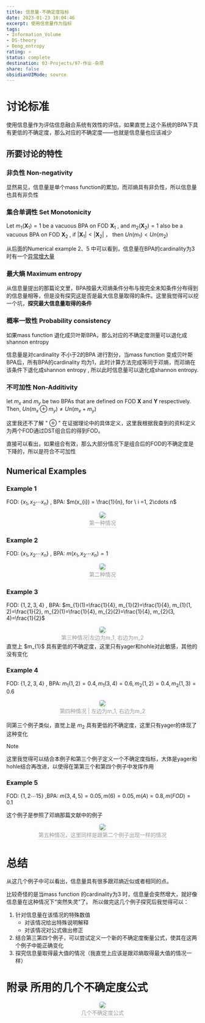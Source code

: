```yaml
---
title: 信息量-不确定度指标
date: 2023-01-23 10:04:46
excerpt: 使用信息量作为指标
tags: 
- Information_Volume 
- DS-theory 
- Deng_entropy 
rating: ⭐
status: complete 
destination: 03-Projects/97-作业-杂项
share: false
obsidianUIMode: source
---
```


# 讨论标准
使用信息量作为评估信息融合系统有效性的评估，如果直觉上这个系统的BPA下具有更低的不确定度，那么对应的不确定度——也就是信息量也应该减少
## 所要讨论的特性
### 非负性 Non-negativity
显然易见，信息量是单个mass function的累加，而邓熵具有非负性，所以信息量也具有非负性

### 集合单调性 Set Monotonicity
Let $m_1( \mathbf{X}_{1})= 1$ be a vacuous BPA on FOD $\mathbf{X}_1$  ,  and $m_2( \mathbf{X}_2)= 1$ also be a vacuous BPA on FOD $\mathbf{X}_2$ , if $|\mathbf{X}_{1} | < |\mathbf{X}_{2}|$ ， then $Un(m_{1})<Un(m_2)$

从后面的Numerical example 2、5 中可以看到，信息量在BPA的cardinality为3时有一个<u>异常增大量</u>

### 最大熵 Maximum entropy
从信息量提出的那篇论文里，BPA按最大邓熵条件分布与按完全未知条件分布得到的信息量相等，但是没有探究这是否是最大信息量取得的条件。这里我觉得可以挖一个坑，**探究最大信息量取得的条件**

### 概率一致性 Probability consistency
如果mass function 退化成贝叶斯BPA，那么对应的不确定度测量可以退化成 shannon entropy 

信息量是对cardinality 不小于2的BPA 进行割分，当mass function 变成贝叶斯BPA后，所有BPA的cardinality 均为1，此时计算方法完成等同于邓熵，而邓熵在该条件下退化成shannon entropy , 所以此时信息量可以退化成shannon entropy.

### 不可加性 Non-Additivity
let $m_x$ and $m_y$  be two BPAs that are defined on FOD $\mathbf{X}$ and $\mathbf{Y}$ respectively. Then, $Un(m_{x} \oplus m_{y}) \neq Un(m_{x} + m_{y})$ 

  这里我还不了解 " $\oplus$ " 在证据理论中的具体定义，这里我根据我查到的资料定义为两个FOD通过DST组合后的得到FOD。

直接可以看出，如果组合有效，那么大部分情况下是组合后的FOD的不确定度是下降的，所以是符合不可加性

## Numerical Examples
### Example 1
FOD: $\{ x_{1}, x_{2} \cdots x_{n} \}$ , BPA: $m(x_{i}) = \frac{1}{n}, for \ i =1, 2\cdots n$ 

<center>
    <img style="border-radius: 0.3125em;
    box-shadow: 0 2px 4px 0 rgba(34,36,38,.12),0 2px 10px 0 rgba(34,36,38,.08);"
    src="https://i.imgur.com/cKo5iiq.png">
    <br>
    <div style="color:orange; border-bottom: 1px solid #d9d9d9;
    display: inline-block;
    color: #999;
    padding: 2px;">第一种情况
    </div>
</center>

### Example 2
FOD: $\{ x_{1}, x_{2} \cdots x_{n} \}$ , BPA: $m(x_{1}, x_{2} \cdots x_{n}) = 1$ 

<center>
    <img style="border-radius: 0.3125em;
    box-shadow: 0 2px 4px 0 rgba(34,36,38,.12),0 2px 10px 0 rgba(34,36,38,.08);"
    src="https://i.imgur.com/qFQg5Os.png">
    <br>
    <div style="color:orange; border-bottom: 1px solid #d9d9d9;
    display: inline-block;
    color: #999;
    padding: 2px;">第二种情况
    </div>
</center>


### Example 3
FOD: $\{ 1, 2, 3, 4 \}$ , BPA: $m_{1}(1)=\frac{1}{4}, m_{1}(2)=\frac{1}{4}, m_{1}(1, 2)=\frac{1}{2}, m_{2}(1)=\frac{1}{4}, m_{2}(2)=\frac{1}{4}, m_{2}(3, 4)=\frac{1}{2}$
<center>
    <img style="border-radius: 0.3125em;
    box-shadow: 0 2px 4px 0 rgba(34,36,38,.12),0 2px 10px 0 rgba(34,36,38,.08);"
    src="https://i.imgur.com/KPo9cOz.png">
    <br>
    <div style="color:orange; border-bottom: 1px solid #d9d9d9;
    display: inline-block;
    color: #999;
    padding: 2px;">第三种情况|左边为m_1, 右边为m_2
    </div>
</center>
直觉上 $m_{1}$ 具有更低的不确定度，这里只有yager和hohle对此敏感，其他的没有变化

### Example 4
FOD: $\{ 1, 2, 3, 4 \}$ , BPA: $m_{1}(1, 2)=0.4, m_{1}(3, 4)=0.6, m_{2}(1, 2)=0.4, m_{2}(1, 3)=0.6$

<center>
    <img style="border-radius: 0.3125em;
    box-shadow: 0 2px 4px 0 rgba(34,36,38,.12),0 2px 10px 0 rgba(34,36,38,.08);"
    src="https://i.imgur.com/TmqPik7.png">
    <br>
    <div style="color:orange; border-bottom: 1px solid #d9d9d9;
    display: inline-block;
    color: #999;
    padding: 2px;">第四种情况 | 左边为m_1, 右边为m_2
    </div>
</center>

同第三个例子类似，直觉上是 $m_2$ 具有更低的不确定度，这里只有yager的体现了这种变化

> [!note]
> 这里我觉得可以结合本例子和第三个例子定义一个不确定度指标，大体是yager和hohle结合再改进，以使得在第第三个和第四个例子中发挥作用

### Example 5
FOD: $\{ 1, 2 \cdots 15 \}$ ,BPA: $m(3, 4, 5) = 0.05, m(6) = 0.05, m(A) = 0.8, m(FOD) = 0.1$ 

这个例子是参照了邓熵那篇文献中的例子

<center>
    <img style="border-radius: 0.3125em;
    box-shadow: 0 2px 4px 0 rgba(34,36,38,.12),0 2px 10px 0 rgba(34,36,38,.08);"
    src="https://i.imgur.com/ro4KKw3.png">
    <br>
    <div style="color:orange; border-bottom: 1px solid #d9d9d9;
    display: inline-block;
    color: #999;
    padding: 2px;">第五种情况，这里同样是跟第二个例子出现一样的情况
    </div>
</center>

# 总结
从这几个例子中可以看出，信息量具有很多跟邓熵近似或者相同的点。

比较奇怪的是当mass function 的cardinality为3 时，信息量会突然增大，就好像信息量在这种情况下“突然失灵”了。 所以做完这几个例子探究后我觉得可以：
1. 针对信息量在该情况的特殊数值
    -  对该情况给出特殊说明解释
    -  对该情况对公式做出修正
2. 结合第三第四个例子，可以尝试定义一个新的不确定度衡量公式，使其在这两个例子中能正确变化
3. 探究信息量取得最大值的情况（我直觉上应该是跟邓熵取得最大值的情况一样）

# 附录 所用的几个不确定度公式
<center>
    <img style="border-radius: 0.3125em;
    box-shadow: 0 2px 4px 0 rgba(34,36,38,.12),0 2px 10px 0 rgba(34,36,38,.08);"
    src="https://i.imgur.com/WQCFSgE.png">
    <br>
    <div style="color:orange; border-bottom: 1px solid #d9d9d9;
    display: inline-block;
    color: #999;
    padding: 2px;">几个不确定度公式
    </div>
</center>
